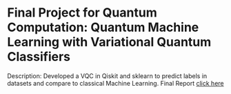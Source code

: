 # Final Project for Quantum Computation: Quantum Machine Learning with Variational Quantum Classifiers

Description: Developed a VQC in Qiskit and sklearn to predict labels in datasets and compare to classical Machine Learning.
Final Report [click here](https://github.com/theRealNoah/qml_vqc_mnist/blob/main/Hamilton_VQC.pdf)

